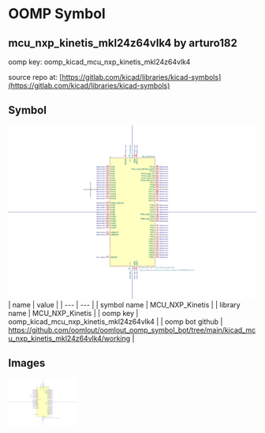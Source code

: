 # OOMP Symbol  
## mcu_nxp_kinetis_mkl24z64vlk4  by arturo182  
  
oomp key: oomp_kicad_mcu_nxp_kinetis_mkl24z64vlk4  
  
source repo at: [https://gitlab.com/kicad/libraries/kicad-symbols](https://gitlab.com/kicad/libraries/kicad-symbols)  
## Symbol  
  
[![working.png](working_600.png)](working.png)  
| name | value | 
| --- | --- | 
| symbol name | MCU_NXP_Kinetis | 
| library name | MCU_NXP_Kinetis | 
| oomp key | oomp_kicad_mcu_nxp_kinetis_mkl24z64vlk4 | 
| oomp bot github | https://github.com/oomlout/oomlout_oomp_symbol_bot/tree/main/kicad_mcu_nxp_kinetis_mkl24z64vlk4/working | 
## Images  
  
[![working.png](working_140.png)](working.png)  
